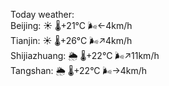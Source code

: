 Today weather:  
Beijing: ☀️   🌡️+21°C 🌬️←4km/h  
Tianjin: ☀️   🌡️+26°C 🌬️↗4km/h  
Shijiazhuang: 🌦   🌡️+22°C 🌬️↗11km/h  
Tangshan: 🌦   🌡️+22°C 🌬️→4km/h  
